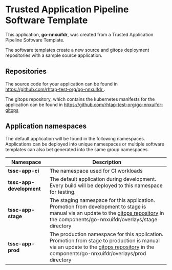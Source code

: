 # Trusted Application Pipeline Software Template

This application, **go-nnxuifdr**, was created from a Trusted Application Pipeline Software Template.

The software templates create a new source and gitops deployment repositories with a sample source application. 

## Repositories

The source code for your application can be found in [https://github.com/rhtap-test-org/go-nnxuifdr ](https://github.com/rhtap-test-org/go-nnxuifdr ).
 
The gitops repository, which contains the kubernetes manifests for the application can be found in 
[https://github.com/rhtap-test-org/go-nnxuifdr-gitops ](https://github.com/rhtap-test-org/go-nnxuifdr-gitops ) 

## Application namespaces 

The default application will be found in the following namespaces. Applications can be deployed into unique namespaces or multiple software templates can also bet generated into the same group namespaces.  

|  Namespace   |  Description   |  
| -------- | -------- |
| **tssc-app-ci** | The namespace used for CI workloads |
| **tssc-app-development** | The default application during development. Every build will be deployed to this namespace for testing. |
| **tssc-app-stage** | The staging namespace for this application. Promotion from development to stage is manual via an update to the [gitops repository](https://github.com/rhtap-test-org/go-nnxuifdr-gitops ) in the components/go-nnxuifdr/overlays/stage directory |
| **tssc-app-prod** | The production namespace for this application. Promotion from stage to production is manual via an update to the [gitops repository](https://github.com/rhtap-test-org/go-nnxuifdr-gitops ) in the components/go-nnxuifdr/overlays/prod directory |